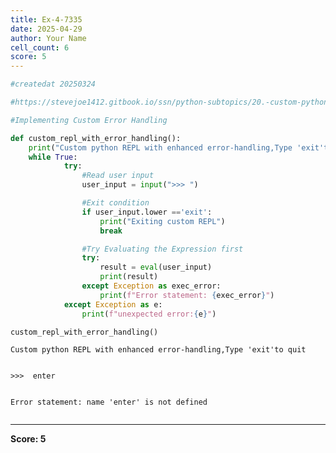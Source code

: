 ```yaml
---
title: Ex-4-7335
date: 2025-04-29
author: Your Name
cell_count: 6
score: 5
---
```


```python
#createdat 20250324
```


```python
#https://stevejoe1412.gitbook.io/ssn/python-subtopics/20.-custom-python-repl
```


```python
#Implementing Custom Error Handling
```


```python
def custom_repl_with_error_handling():
    print("Custom python REPL with enhanced error-handling,Type 'exit'to quit")
    while True:
            try:
                #Read user input
                user_input = input(">>> ")

                #Exit condition 
                if user_input.lower =='exit':
                    print("Exiting custom REPL")
                    break

                #Try Evaluating the Expression first
                try:
                    result = eval(user_input)
                    print(result)
                except Exception as exec_error:
                    print(f"Error statement: {exec_error}")
            except Exception as e:
                print(f"unexpected error:{e}")
```


```python
custom_repl_with_error_handling()
```

    Custom python REPL with enhanced error-handling,Type 'exit'to quit


    >>>  enter


    Error statement: name 'enter' is not defined



```python

```


---
**Score: 5**